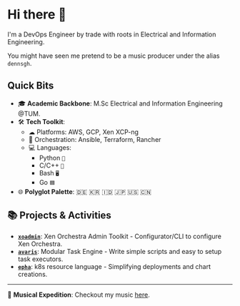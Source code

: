 # Hi there 👋

I'm a DevOps Engineer by trade with roots in Electrical and Information Engineering.

You might have seen me pretend to be a music producer under the alias `dennsgh`.

## Quick Bits

- 🎓 **Academic Backbone**: M.Sc Electrical and Information Engineering @TUM.
- 🛠 **Tech Toolkit**:
  - ☁ Platforms: AWS, GCP, Xen XCP-ng
  - 🎡 Orchestration: Ansible, Terraform, Rancher
  - 💻 Languages: 
    - Python `🐍` 
    - C/C++ `💾` 
    - Bash `🖥️` 
    - Go `🟦`
- 🌐 **Polyglot Palette**: 🇩🇪 🇰🇷 🇮🇩 🇯🇵 🇺🇸 🇨🇳

## 📚 Projects & Activities

- **[`xoadmin`](https://github.com/elnissi-io/xoadmin)**: Xen Orchestra Admin Toolkit - Configurator/CLI to configure Xen Orchestra.
- **[`avaris`](https://github.com/avyr-io/avaris)**: Modular Task Engine - Write simple scripts and easy to setup task executors.
- **[`epha`](https://github.com/elnissi-io/epha)**: k8s resource language - Simplifying deployments and chart creations.

---


🎵 **Musical Expedition**: Checkout my music [here](https://www.youtube.com/c/dennsgh).

